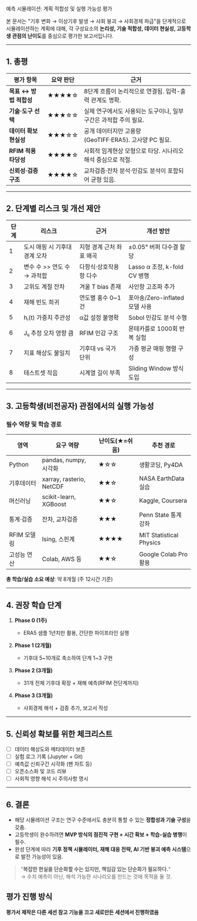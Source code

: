 예측 시뮬레이션: 계획 적합성 및 실행 가능성 평가

본 문서는 "기후 변화 → 이상기후 발생 → 사회 붕괴 → 사회경제 파급"을 단계적으로 시뮬레이션하는 계획에 대해, 각 구성요소의 **논리성, 기술 적합성, 데이터 현실성, 고등학생 관점의 난이도**를 중심으로 평가한 보고서입니다.

---

## 1. 총평

| 평가 항목 | 요약 판단 | 근거 |
|-----------|-----------|------|
| **목표 ↔ 방법 적합성** | ★★★★☆ | 8단계 흐름이 논리적으로 연결됨. 입력-출력 관계도 명확. |
| **기술·도구 선택** | ★★★☆☆ | 실제 연구에서도 사용되는 도구이나, 일부 구간은 과적합 주의 필요. |
| **데이터 확보 현실성** | ★★★☆☆ | 공개 데이터지만 고용량 (GeoTIFF·ERA5). 고사양 PC 필요. |
| **RFIM 적용 타당성** | ★★★★☆ | 사회적 임계현상 모형으로 타당. 시나리오 해석 중심으로 적절. |
| **신뢰성·검증 구조** | ★★★★☆ | 교차검증·잔차 분석·민감도 분석이 포함되어 균형 있음. |

---

## 2. 단계별 리스크 및 개선 제안

| 단계 | 리스크 | 근거 | 개선 방안 |
|------|--------|------|-----------|
| 1 | 도시 매핑 시 기후대 경계 오차 | 지형 경계 근처 좌표 왜곡 | ±0.05° 버퍼 다수결 할당 |
| 2 | 변수 수 >> 연도 수 → 과적합 | 다항식·상호작용 항 다수 | Lasso α 조정, k-fold CV 병행 |
| 3 | 고위도 계절 잔차 | 겨울 T bias 존재 | 사인항 고조파 추가 |
| 4 | 재해 빈도 희귀 | 연도별 홍수 0~1건 | 포아송/Zero-inflated 모델 사용 |
| 5 | hᵢ(t) 가중치 주관성 | α값 설정 불명확 | Sobol 민감도 분석 수행 |
| 6 | Jᵢⱼ 추정 오차 영향 큼 | RFIM 민감 구조 | 몬테카를로 1000회 반복 실험 |
| 7 | 지표 해상도 불일치 | 기후대 vs 국가 단위 | 가중 평균 매핑 행렬 구성 |
| 8 | 테스트셋 작음 | 시계열 길이 부족 | Sliding Window 방식 도입 |

---

## 3. 고등학생(비전공자) 관점에서의 실행 가능성

### 필수 역량 및 학습 경로

| 영역 | 요구 역량 | 난이도(★=쉬움) | 추천 경로 |
|------|-----------|----------------|------------|
| Python | pandas, numpy, 시각화 | ★☆☆ | 생활코딩, Py4DA |
| 기후데이터 | xarray, rasterio, NetCDF | ★★☆ | NASA EarthData 실습 |
| 머신러닝 | scikit-learn, XGBoost | ★★☆ | Kaggle, Coursera |
| 통계·검증 | 잔차, 교차검증 | ★★★ | Penn State 통계 강좌 |
| RFIM 모델링 | Ising, 스핀계 | ★★★★ | MIT Statistical Physics |
| 고성능 연산 | Colab, AWS 등 | ★★☆ | Google Colab Pro 활용 |

**총 학습/실습 소요 예상**: 약 8개월 (주 12시간 기준)

---

## 4. 권장 학습 단계

1. **Phase 0 (1주)**  
   - ERA5 샘플 1년치만 활용, 간단한 파이프라인 실행

2. **Phase 1 (2개월)**  
   - 기후대 5~10개로 축소하여 단계 1~3 구현

3. **Phase 2 (3개월)**  
   - 31개 전체 기후대 확장 + 재해 예측(RFIM 전단계까지)

4. **Phase 3 (3개월)**  
   - 사회경제 해석 + 검증 추가, 보고서 작성

---

## 5. 신뢰성 확보를 위한 체크리스트

- [ ] 데이터 해상도와 메타데이터 보존
- [ ] 실험 로그 기록 (Jupyter + Git)
- [ ] 예측값 신뢰구간 시각화 (팬 차트 등)
- [ ] 오픈소스화 및 코드 리뷰
- [ ] 사회적 영향 해석 시 주의사항 명시

---

## 6. 결론

- 해당 시뮬레이션 구조는 연구 수준에서도 충분히 통할 수 있는 **정합성과 기술 구성**을 갖춤.
- 고등학생이 완수하려면 **MVP 방식의 점진적 구현 + 시간 확보 + 학습-실습 병행**이 필수.
- 완성 단계에 따라 **기후 정책 시뮬레이터, 재해 대응 전략, AI 기반 붕괴 예측 시스템**으로 발전 가능성이 있음.

> "**복잡한 현실을 단순화할 수는 있지만, 책임감 있는 단순화가 필요하다.**"  
> → 수치 예측이 아닌, 해석 가능한 시나리오를 만드는 것에 목적을 둘 것.﻿﻿



## 평가 진행 방식

**평가서 제작은 다른 세션 참고 기능을 끄고 새로만든 세션에서 진행하였음**
